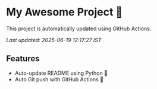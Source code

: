 # My Awesome Project 🚀

This project is automatically updated using GitHub Actions.

_Last updated: 2025-06-19 12:17:27 IST_

## Features
- Auto-update README using Python 🐍
- Auto Git push with GitHub Actions 🤖
